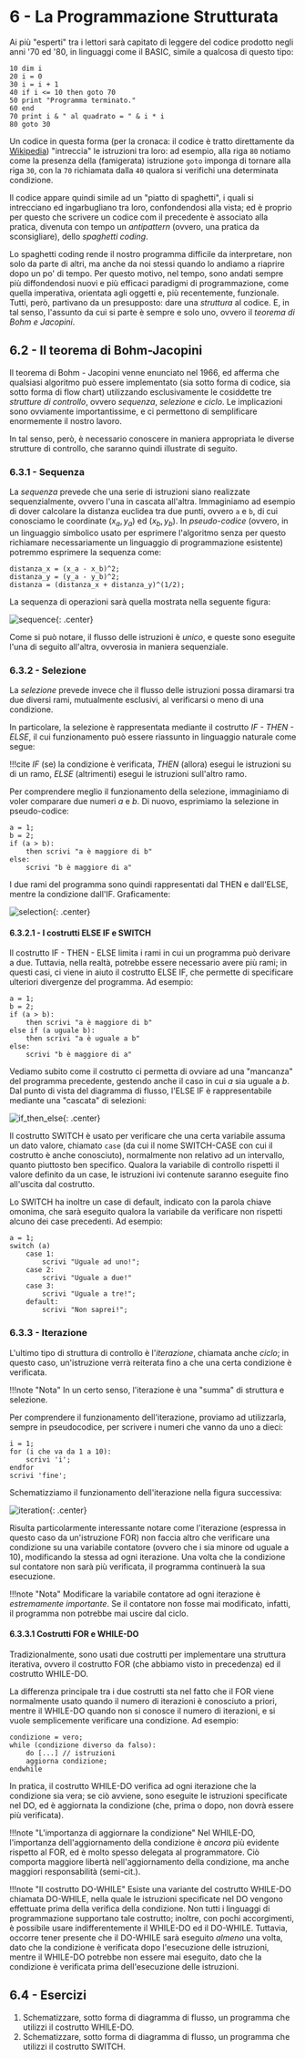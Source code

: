# 6 - La Programmazione Strutturata

Ai più "esperti" tra i lettori sarà capitato di leggere del codice prodotto negli anni '70 ed '80, in linguaggi come il BASIC, simile a qualcosa di questo tipo:

```basic
10 dim i
20 i = 0
30 i = i + 1
40 if i <= 10 then goto 70
50 print "Programma terminato."
60 end
70 print i & " al quadrato = " & i * i
80 goto 30
```

Un codice in questa forma (per la cronaca: il codice è tratto direttamente da [Wikipedia](https://it.wikipedia.org/wiki/Spaghetti_code)) "intreccia" le istruzioni tra loro: ad esempio, alla riga `80` notiamo come la presenza della (famigerata) istruzione `goto` imponga di tornare alla riga `30`, con la `70` richiamata dalla `40` qualora si verifichi una determinata condizione.

Il codice appare quindi simile ad un "piatto di spaghetti", i quali si intrecciano ed ingarbugliano tra loro, confondendosi alla vista; ed è proprio per questo che scrivere un codice com il precedente è associato alla pratica, divenuta con tempo un *antipattern* (ovvero, una pratica da sconsigliare), dello *spaghetti coding*.

Lo spaghetti coding rende il nostro programma difficile da interpretare, non solo da parte di altri, ma anche da noi stessi quando lo andiamo a riaprire dopo un po' di tempo. Per questo motivo, nel tempo, sono andati sempre più diffondendosi nuovi e più efficaci paradigmi di programmazione, come quella imperativa, orientata agli oggetti e, più recentemente, funzionale. Tutti, però, partivano da un presupposto: dare una *struttura* al codice. E, in tal senso, l'assunto da cui si parte è sempre e solo uno, ovvero il *teorema di Bohm e Jacopini*.

## 6.2 - Il teorema di Bohm-Jacopini

Il teorema di Bohm - Jacopini venne enunciato nel 1966, ed afferma che qualsiasi algoritmo può essere implementato (sia sotto forma di codice, sia sotto forma di flow chart) utilizzando esclusivamente le cosiddette tre *strutture di controllo*, ovvero *sequenza*, *selezione* e *ciclo*. Le implicazioni sono ovviamente importantissime, e ci permettono di semplificare enormemente il nostro lavoro.

In tal senso, però, è necessario conoscere in maniera appropriata le diverse strutture di controllo, che saranno quindi illustrate di seguito.

### 6.3.1 - Sequenza

La *sequenza* prevede che una serie di istruzioni siano realizzate sequenzialmente, ovvero l'una in cascata all'altra. Immaginiamo ad esempio di dover calcolare la distanza euclidea tra due punti, ovvero `a` e `b`, di cui conosciamo le coordinate $(x_a, y_a)$ ed $(x_b, y_b)$. In *pseudo-codice* (ovvero, in un linguaggio simbolico usato per esprimere l'algoritmo senza per questo richiamare necessariamente un linguaggio di programmazione esistente) potremmo esprimere la sequenza come:

``` linenums="1"
distanza_x = (x_a - x_b)^2;
distanza_y = (y_a - y_b)^2;
distanza = (distanza_x + distanza_y)^(1/2);
```

La sequenza di operazioni sarà quella mostrata nella seguente figura:

![sequence](./images/sequence.png){: .center}

Come si può notare, il flusso delle istruzioni è *unico*, e queste sono eseguite l'una di seguito all'altra, ovverosia in maniera sequenziale.

### 6.3.2 - Selezione

La *selezione* prevede invece che il flusso delle istruzioni possa diramarsi tra due diversi rami, mutualmente esclusivi, al verificarsi o meno di una condizione.

In particolare, la selezione è rappresentata mediante il costrutto *IF - THEN - ELSE*, il cui funzionamento può essere riassunto in linguaggio naturale come segue:

!!!cite
	*IF* (se) la condizione è verificata, *THEN* (allora) esegui le istruzioni su di un ramo, *ELSE* (altrimenti) esegui le istruzioni sull'altro ramo.

Per comprendere meglio il funzionamento della selezione, immaginiamo di voler comparare due numeri $a$ e $b$. Di nuovo, esprimiamo la selezione in pseudo-codice:

``` linenums="1"
a = 1;
b = 2;
if (a > b):
	then scrivi "a è maggiore di b"
else:
	scrivi "b è maggiore di a"
```

I due rami del programma sono quindi rappresentati dal THEN e dall'ELSE, mentre la condizione dall'IF. Graficamente:

![selection](./images/selection.png){: .center}

#### 6.3.2.1 - I costrutti ELSE IF e SWITCH

Il costrutto IF - THEN - ELSE limita i rami in cui un programma può derivare a due. Tuttavia, nella realtà, potrebbe essere necessario avere più rami; in questi casi, ci viene in aiuto il costrutto ELSE IF, che permette di specificare ulteriori divergenze del programma. Ad esempio:

``` linenums="1"
a = 1;
b = 2;
if (a > b):
	then scrivi "a è maggiore di b"
else if (a uguale b):
	then scrivi "a è uguale a b"
else:
	scrivi "b è maggiore di a"
```

Vediamo subito come il costrutto ci permetta di ovviare ad una "mancanza" del programma precedente, gestendo anche il caso in cui $a$ sia uguale a $b$. Dal punto di vista del diagramma di flusso, l'ELSE IF è rappresentabile mediante una "cascata" di selezioni:

![if_then_else](./images/if_then_else.png){: .center}

Il costrutto SWITCH è usato per verificare che una certa variabile assuma un dato valore, chiamato `case` (da cui il nome SWITCH-CASE con cui il costrutto è anche conosciuto), normalmente non relativo ad un intervallo, quanto piuttosto ben specifico. Qualora la variabile di controllo rispetti il valore definito da un case, le istruzioni ivi contenute saranno eseguite fino all'uscita dal costrutto.

Lo SWITCH ha inoltre un case di default, indicato con la parola chiave omonima, che sarà eseguito qualora la variabile da verificare non rispetti alcuno dei case precedenti. Ad esempio:

``` linenums="1"
a = 1;
switch (a)
	case 1:
		scrivi "Uguale ad uno!";
	case 2:
		scrivi "Uguale a due!"
	case 3:
		scrivi "Uguale a tre!";
	default:
		scrivi "Non saprei!";
```

### 6.3.3 - Iterazione

L'ultimo tipo di struttura di controllo è l'*iterazione*, chiamata anche *ciclo*; in questo caso, un'istruzione verrà reiterata fino a che una certa condizione è verificata.

!!!note "Nota"
	In un certo senso, l'iterazione è una "summa" di struttura e selezione.

Per comprendere il funzionamento dell'iterazione, proviamo ad utilizzarla, sempre in pseudocodice, per scrivere i numeri che vanno da uno a dieci:

``` linenums="1"
i = 1;
for (i che va da 1 a 10):
	scrivi 'i';
endfor
scrivi 'fine';
```

Schematizziamo il funzionamento dell'iterazione nella figura successiva:

![iteration](./images/iteration.png){: .center}

Risulta particolarmente interessante notare come l'iterazione (espressa in questo caso da un'istruzione FOR) non faccia altro che verificare una condizione su una variabile contatore (ovvero che i sia minore od uguale a 10), modificando la stessa ad ogni iterazione. Una volta che la condizione sul contatore non sarà più verificata, il programma continuerà la sua esecuzione.

!!!note "Nota"
	Modificare la variabile contatore ad ogni iterazione è *estremamente importante*. Se il contatore non fosse mai modificato, infatti, il programma non potrebbe mai uscire dal ciclo.

#### 6.3.3.1 Costrutti FOR e WHILE-DO

Tradizionalmente, sono usati due costrutti per implementare una struttura iterativa, ovvero il costrutto FOR (che abbiamo visto in precedenza) ed il costrutto WHILE-DO.

La differenza principale tra i due costrutti sta nel fatto che il FOR viene normalmente usato quando il numero di iterazioni è conosciuto a priori, mentre il WHILE-DO quando non si conosce il numero di iterazioni, e si vuole semplicemente verificare una condizione. Ad esempio:

``` linenums="1"
condizione = vero;
while (condizione diverso da falso):
	do [...] // istruzioni
	aggiorna condizione;
endwhile
```

In pratica, il costrutto WHILE-DO verifica ad ogni iterazione che la condizione sia vera; se ciò avviene, sono eseguite le istruzioni specificate nel DO, ed è aggiornata la condizione (che, prima o dopo, non dovrà essere più verificata).

!!!note "L'importanza di aggiornare la condizione"
	Nel WHILE-DO, l'importanza dell'aggiornamento della condizione è *ancora* più evidente rispetto al FOR, ed è molto spesso delegata al programmatore. Ciò comporta maggiore libertà nell'aggiornamento della condizione, ma anche maggiori responsabilità (semi-cit.).

!!!note "Il costrutto DO-WHILE"
	Esiste una variante del costrutto WHILE-DO chiamata DO-WHILE, nella quale le istruzioni specificate nel DO vengono effettuate prima della verifica della condizione. Non tutti i linguaggi di programmazione supportano tale costrutto; inoltre, con pochi accorgimenti, è possibile usare indifferentemente il WHILE-DO ed il DO-WHILE. Tuttavia, occorre tener presente che il DO-WHILE sarà eseguito *almeno* una volta, dato che la condizione è verificata dopo l'esecuzione delle istruzioni, mentre il WHILE-DO potrebbe non essere mai eseguito, dato che la condizione è verificata prima dell'esecuzione delle istruzioni.

## 6.4 - Esercizi

1. Schematizzare, sotto forma di diagramma di flusso, un programma che utilizzi il costrutto WHILE-DO.
2. Schematizzare, sotto forma di diagramma di flusso, un programma che utilizzi il costrutto SWITCH.

